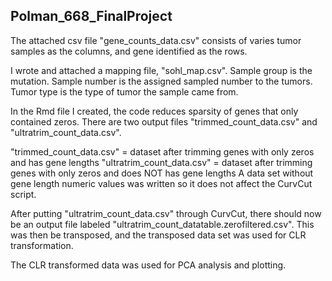 ## Polman_668_FinalProject

The attached csv file "gene_counts_data.csv" consists of varies tumor samples as the columns, and gene identified as the rows.

I wrote and attached a mapping file, "sohl_map.csv".
Sample group is the mutation.
Sample number is the assigned sampled number to the tumors.
Tumor type is the type of tumor the sample came from. 

In the Rmd file I created, the code reduces sparsity of genes that only contained zeros. 
There are two output files "trimmed_count_data.csv" and "ultratrim_count_data.csv".

"trimmed_count_data.csv" = dataset after trimming genes with only zeros and has gene lengths
"ultratrim_count_data.csv" = dataset after trimming genes with only zeros and does NOT has gene lengths
A data set without gene length numeric values was written so it does not affect the CurvCut script.

After putting "ultratrim_count_data.csv" through CurvCut, there should now be an output file labeled "ultratrim_count_datatable.zerofiltered.csv".
This was then be transposed, and the transposed data set was used for CLR transformation. 

The CLR transformed data was used for PCA analysis and plotting. 
